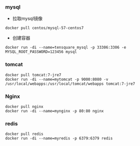 ### mysql
- 拉取mysql镜像
```
docker pull centos/mysql-57-centos7
```
- 创建容器
```
docker run -di --name=tensquare_mysql -p 33306:3306 -e MYSQL_ROOT_PASSWORD=123456 mysql
```
### tomcat
```
docker pull tomcat:7-jre7
docker run -di --name=mytomcat -p 9000:8080 -v /usr/local/webapps:/usr/local/tomcat/webapps tomcat:7-jre7
```
### Nginx
```
docker pull nginx
docker run -di --name=mynginx -p 80:80 nginx
```
### redis
```
docker pull redis
docker run -di --name=myredis -p 6379:6379 redis
```
